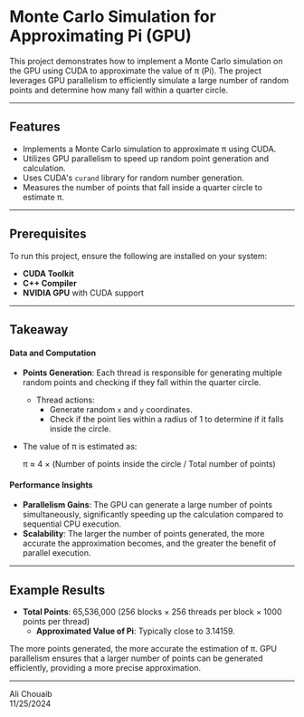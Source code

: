 # Monte Carlo Simulation for Approximating Pi (GPU)

This project demonstrates how to implement a Monte Carlo simulation on the GPU using CUDA to approximate the value of π (Pi). The project leverages GPU parallelism to efficiently simulate a large number of random points and determine how many fall within a quarter circle.

---

## Features
- Implements a Monte Carlo simulation to approximate π using CUDA.
- Utilizes GPU parallelism to speed up random point generation and calculation.
- Uses CUDA's `curand` library for random number generation.
- Measures the number of points that fall inside a quarter circle to estimate π.

---

## Prerequisites
To run this project, ensure the following are installed on your system:
- **CUDA Toolkit**
- **C++ Compiler**
- **NVIDIA GPU** with CUDA support

---

## Takeaway


#### Data and Computation
- **Points Generation**: Each thread is responsible for generating multiple random points and checking if they fall within the quarter circle.
  - Thread actions:
    - Generate random `x` and `y` coordinates.
    - Check if the point lies within a radius of 1 to determine if it falls inside the circle.
- The value of π is estimated as:

  π ≈ 4 × (Number of points inside the circle / Total number of points)

#### Performance Insights
- **Parallelism Gains**: The GPU can generate a large number of points simultaneously, significantly speeding up the calculation compared to sequential CPU execution.
- **Scalability**: The larger the number of points generated, the more accurate the approximation becomes, and the greater the benefit of parallel execution.

---

## Example Results
- **Total Points**: 65,536,000 (256 blocks × 256 threads per block × 1000 points per thread)
  - **Approximated Value of Pi**: Typically close to 3.14159.

The more points generated, the more accurate the estimation of π. GPU parallelism ensures that a larger number of points can be generated efficiently, providing a more precise approximation.

---

Ali Chouaib  
11/25/2024
